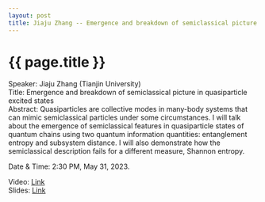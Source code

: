 ```yaml
---
layout: post
title: Jiaju Zhang -- Emergence and breakdown of semiclassical picture in quasiparticle excited states
---
```


{{ page.title }}
================

Speaker: Jiaju Zhang (Tianjin University)  
Title: Emergence and breakdown of semiclassical picture in quasiparticle excited states  
Abstract: Quasiparticles are collective modes in many-body systems that can mimic semiclassical particles under some circumstances. I will talk about the emergence of semiclassical features in quasiparticle states of quantum chains using two quantum information quantities: entanglement entropy and subsystem distance. I will also demonstrate how the semiclassical description fails for a different measure, Shannon entropy.       

Date & Time: 2:30 PM, May 31, 2023.  

Video: [Link](https://www.bilibili.com/video/BV1JP411D7Tg/?share_source=copy_web&vd_source=24b177539d23769c10e3e2d6f6e5e60d)  
Slides: [Link]( )